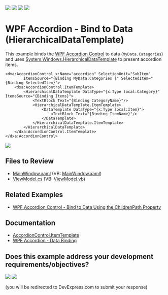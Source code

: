 <!-- default badges list -->
![](https://img.shields.io/endpoint?url=https://codecentral.devexpress.com/api/v1/VersionRange/128640226/22.2.2%2B)
[![](https://img.shields.io/badge/Open_in_DevExpress_Support_Center-FF7200?style=flat-square&logo=DevExpress&logoColor=white)](https://supportcenter.devexpress.com/ticket/details/T596852)
[![](https://img.shields.io/badge/📖_How_to_use_DevExpress_Examples-e9f6fc?style=flat-square)](https://docs.devexpress.com/GeneralInformation/403183)
[![](https://img.shields.io/badge/💬_Leave_Feedback-feecdd?style=flat-square)](#does-this-example-address-your-development-requirementsobjectives)
<!-- default badges end -->

# WPF Accordion - Bind to Data (HierarchicalDataTemplate)

This example binds the [WPF Accordion Control](https://docs.devexpress.com/WPF/118347/controls-and-libraries/navigation-controls/accordion-control) to data (`MyData.Categories`) and uses [System.Windows.HierarchicalDataTemplate](https://learn.microsoft.com/en-us/dotnet/api/system.windows.hierarchicaldatatemplate?view=windowsdesktop-8.0&redirectedfrom=MSDN) to present accordion items.

```xaml
<dxa:AccordionControl x:Name="accordion" SelectionUnit="SubItem" 
        ItemsSource="{Binding MyData.Categories }" SelectedItem="{Binding SelectedItem}">
    <dxa:AccordionControl.ItemTemplate>
        <HierarchicalDataTemplate DataType="{x:Type local:Category}" ItemsSource="{Binding Items}">
            <TextBlock Text="{Binding CategoryName}"/>
            <HierarchicalDataTemplate.ItemTemplate>
                <DataTemplate DataType="{x:Type local:Item}">
                    <TextBlock Text="{Binding ItemName}"/>
                </DataTemplate>
            </HierarchicalDataTemplate.ItemTemplate>
        </HierarchicalDataTemplate>
    </dxa:AccordionControl.ItemTemplate>
</dxa:AccordionControl>
```

![](https://raw.githubusercontent.com/DevExpress-Examples/how-to-bind-the-accordioncontrol-to-data-using-the-hierarchicaldata-template-t596852/22.2.2%2B/i/wpf-accordion-control-hierarchical-data-template-devexpress.png)


## Files to Review

* [MainWindow.xaml](./CS/HierarchicalDataTemplate/MainWindow.xaml) (VB: [MainWindow.xaml](./VB/HierarchicalDataTemplate/MainWindow.xaml))
* [ViewModel.cs](./CS/HierarchicalDataTemplate/ViewModel.cs) (VB: [ViewModel.vb](./VB/HierarchicalDataTemplate/ViewModel.vb))


## Related Examples

* [WPF Accordion Control - Bind to Data Using the ChildrenPath Property](https://github.com/DevExpress-Examples/wpf-accordion-bind-to-data-using-childrenpath)
## Documentation

* [AccordionControl.ItemTemplate](https://docs.devexpress.com/WPF/DevExpress.Xpf.Accordion.AccordionControl.ItemTemplate)
* [WPF Accordion - Data Binding](https://docs.devexpress.com/WPF/118635/controls-and-libraries/navigation-controls/accordion-control/data-binding)
<!-- feedback -->
## Does this example address your development requirements/objectives?

[<img src="https://www.devexpress.com/support/examples/i/yes-button.svg"/>](https://www.devexpress.com/support/examples/survey.xml?utm_source=github&utm_campaign=wpf-accordion-bind-to-data-hierarchicaldatatemplate&~~~was_helpful=yes) [<img src="https://www.devexpress.com/support/examples/i/no-button.svg"/>](https://www.devexpress.com/support/examples/survey.xml?utm_source=github&utm_campaign=wpf-accordion-bind-to-data-hierarchicaldatatemplate&~~~was_helpful=no)

(you will be redirected to DevExpress.com to submit your response)
<!-- feedback end -->
